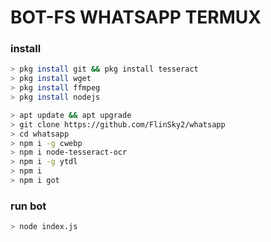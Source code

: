 
# BOT-FS WHATSAPP TERMUX

### install

```sh
> pkg install git && pkg install tesseract
> pkg install wget 
> pkg install ffmpeg 
> pkg install nodejs
```
```sh
> apt update && apt upgrade
> git clone https://github.com/FlinSky2/whatsapp
> cd whatsapp
> npm i -g cwebp 
> npm i node-tesseract-ocr 
> npm i -g ytdl
> npm i 
> npm i got
```
### run bot 

```sh
> node index.js
```

